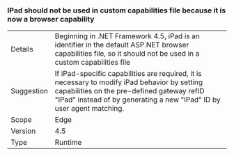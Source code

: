 ### IPad should not be used in custom capabilities file because it is now a browser capability


|   |   |
|---|---|
|Details|Beginning in .NET Framework 4.5, iPad is an identifier in the default ASP.NET browser capabilities file, so it should not be used in a custom capabilities file|
|Suggestion|If iPad-specific capabilities are required, it is necessary to modify iPad behavior by setting capabilities on the pre-defined gateway refID &quot;IPad&quot; instead of by generating a new &quot;IPad&quot; ID by user agent matching.|
|Scope|Edge|
|Version|4.5|
|Type|Runtime|

